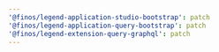 ```yaml
---
'@finos/legend-application-studio-bootstrap': patch
'@finos/legend-application-query-bootstrap': patch
'@finos/legend-extension-query-graphql': patch
---
```

